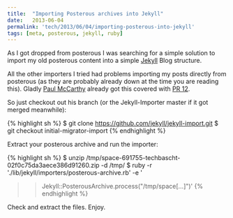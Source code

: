 ```yaml
---
title:  "Importing Posterous archives into Jekyll"
date:   2013-06-04
permalink: 'tech/2013/06/04/importing-posterous-into-jekyll'
tags: [meta, posterous, jekyll, ruby]
---
```


As I got dropped from posterous I was searching for a simple solution to import
my old posterous content into a simple [Jekyll](http://www.jekyllrb.com) Blog structure.

All the other importers I tried had problems importing my posts directly from posterous
(as they are probably already down at the time you are reading this). Gladly [Paul McCarthy](https://github.com/pauldmccarthy)
already got this covered with [PR 12](https://github.com/jekyll/jekyll-import/blob/initial-migrator-import/lib/jekyll/importers/posterous-archive.rb).


So just checkout out his branch (or the Jekyll-Importer master if it got merged meanwhile):

{% highlight sh %}
$ git clone https://github.com/jekyll/jekyll-import.git
$ git checkout initial-migrator-import
{% endhighlight %}

Extract your posterous archive and run the importer:

{% highlight sh %}
$ unzip /tmp/space-691755-techbascht-02f0c75da3aece386d91260.zip -d /tmp/
$ ruby -r './lib/jekyll/importers/posterous-archive.rb' -e '
>> Jekyll::PosterousArchive.process("/tmp/space[…]")'
{% endhighlight %}

Check and extract the files.
Enjoy.
